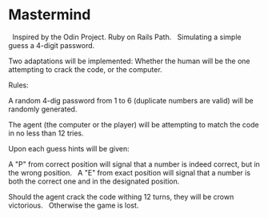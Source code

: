 # Mastermind
&nbsp;
Inspired by the Odin Project. Ruby on Rails Path.
&nbsp;
Simulating a simple guess a 4-digit password.
&nbsp;
&nbsp;

Two adaptations will be implemented: Whether the human will be the one
attempting to crack the code, or the computer.
&nbsp;

Rules:
&nbsp;
&nbsp;

A random 4-dig password from 1 to 6 (duplicate numbers are valid) will be
randomly generated.
&nbsp;

The agent (the computer or the player) will be attempting to match the code
in no less than 12 tries.
&nbsp;

Upon each guess hints will be given:
&nbsp;
&nbsp;

A "P" from correct position will signal that a number is indeed correct, but in the
wrong position.
&nbsp;
A "E" from exact position will signal that a number is both the correct one and in the
designated position.
&nbsp;

Should the agent crack the code withing 12 turns, they will be crown victorious.
&nbsp;
Otherwise the game is lost.
